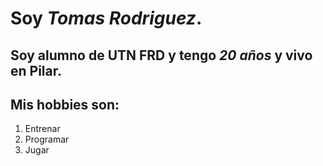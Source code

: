 # Soy *Tomas Rodriguez*.
## Soy alumno de **UTN FRD** y tengo *20 años* y vivo en Pilar.
## Mis hobbies son:
 1. Entrenar
2. Programar
3. Jugar



